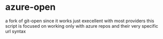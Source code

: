 # azure-open

a fork of git-open since it works just execellent with most providers this script is focused on working only with azure repos and their very specific url syntax
